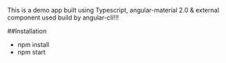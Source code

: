 This is a demo app built using Typescript, angular-material 2.0 & external component used build by angular-cli!!!

##Installation
- npm install
- npm start

